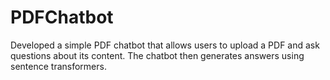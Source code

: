 # PDFChatbot
Developed a simple PDF chatbot that allows users to upload a PDF and ask questions about its content. The chatbot then generates answers using sentence transformers.

